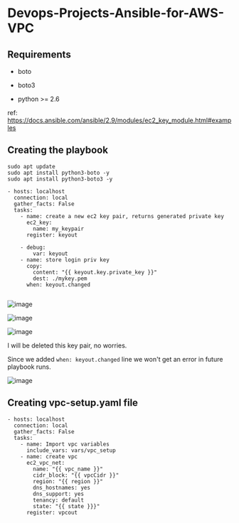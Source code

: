 # Devops-Projects-Ansible-for-AWS-VPC

## Requirements

* boto

* boto3

* python >= 2.6

ref: https://docs.ansible.com/ansible/2.9/modules/ec2_key_module.html#examples

## Creating the playbook

```
sudo apt update
sudo apt install python3-boto -y
sudo apt install python3-boto3 -y
```

```
- hosts: localhost
  connection: local
  gather_facts: False
  tasks:
    - name: create a new ec2 key pair, returns generated private key
      ec2_key:
        name: my_keypair
      register: keyout

    - debug:
        var: keyout
    - name: store login priv key
      copy:
        content: "{{ keyout.key.private_key }}"
        dest: ./mykey.pem
      when: keyout.changed


```

![image](https://user-images.githubusercontent.com/96833570/219637363-f4153b0d-6523-4699-9327-058ff2beb553.png)

![image](https://user-images.githubusercontent.com/96833570/219638921-8bccabf5-765c-4c6c-b997-7a5414ccbf85.png)

![image](https://user-images.githubusercontent.com/96833570/219643360-4462f52f-e4bf-4a9a-bdc7-b56fcda26215.png)


I will be deleted this key pair, no worries.

Since we added `when: keyout.changed` line we won't get an error in future playbook runs.

![image](https://user-images.githubusercontent.com/96833570/219644766-12ec76ac-dcb3-45ae-8c55-be8af460aa57.png)

## Creating vpc-setup.yaml file

```
- hosts: localhost
  connection: local
  gather_facts: False
  tasks:
    - name: Import vpc variables
      include_vars: vars/vpc_setup
    - name: create vpc
      ec2_vpc_net:
        name: "{{ vpc_name }}"
        cidr_block: "{{ vpcCidr }}"
        region: "{{ region }}"
        dns_hostnames: yes
        dns_support: yes
        tenancy: default
        state: "{{ state }}}"
      register: vpcout
        
```
